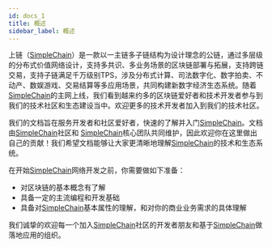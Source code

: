 ```yaml
---
id: docs_1
title: 概述
sidebar_label: 概述
---
```


上链（[SimpleChain](https://www.simplechain.com/)）是一款以一主链多子链结构为设计理念的公链，通过多层级的分布式价值网络设计，支持多共识、多业务场景的区块链部署与拓展，支持跨链交易，支持子链满足千万级别TPS，涉及分布式计算、司法数字化、数字拍卖、不动产、数娱游戏、交易结算等多应用场景，共同构建新数字经济生态系统。随着[SimpleChain](https://www.simplechain.com/)的主网上线，我们看到越来约多的区块链爱好者和技术开发者参与到我们的技术社区和生态建设当中。欢迎更多的技术开发者加入到我们的技术社区。

我们的文档旨在服务开发者和社区爱好者，快速的了解并入门[SimpleChain](https://www.simplechain.com/)。文档由[SimpleChain](https://www.simplechain.com/)社区和 [SimpleChain](https://www.simplechain.com/)核心团队共同维护，因此欢迎你在这里做出自己的贡献！我们希望文档能够让大家更清晰地理解[SimpleChain](https://www.simplechain.com/)的技术和生态系统。

在开始[SimpleChain](https://www.simplechain.com/)网络开发之前，你需要做如下准备：

- 对区块链的基本概念有了解
- 具备一定的主流编程和开发基础
- 具备对[SimpleChain](https://www.simplechain.com/)基本属性的理解，和对你的商业业务需求的具体理解

我们诚挚的欢迎每一个加入[SimpleChain](https://www.simplechain.com/)社区的开发者朋友和基于[SimpleChain](https://www.simplechain.com/)做落地应用的组织。







